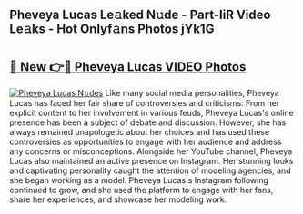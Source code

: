 ## Pheveya Lucas Le𝚊ked N𝚞de - Part-IiR Video Le𝚊ks - Hot Onlyf𝚊ns Photos jYk1G

# <h2><a href="http://ab20189.deff.icu/?id=Pheveya+Lucas">🔗 New 👉🔴 Pheveya Lucas VIDEO Photos</a></h2>

[![Pheveya Lucas N𝚞des](https://i.imgur.com/rIISA9y.gif)](http://ab20189.deff.icu/?id=Pheveya+Lucas)
Like many social media personalities, Pheveya Lucas has faced her fair share of controversies and criticisms. From her explicit content to her involvement in various feuds, Pheveya Lucas's online presence has been a subject of debate and discussion. However, she has always remained unapologetic about her choices and has used these controversies as opportunities to engage with her audience and address any concerns or misconceptions. Alongside her YouTube channel, Pheveya Lucas also maintained an active presence on Instagram. Her stunning looks and captivating personality caught the attention of modeling agencies, and she began working as a model. Pheveya Lucas's Instagram following continued to grow, and she used the platform to engage with her fans, share her experiences, and showcase her modeling work.
